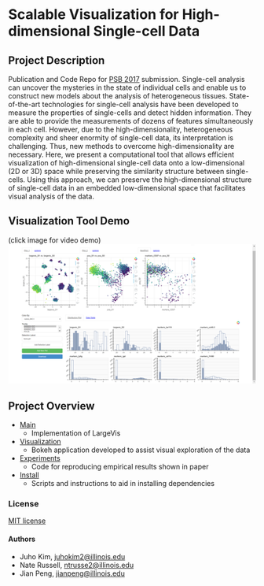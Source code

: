 # Scalable Visualization for High-dimensional Single-cell Data

## Project Description
Publication and Code Repo for [PSB 2017](http://psb.stanford.edu/) submission.
Single-cell analysis can uncover the mysteries in the state of individual cells and enable us to construct new models about the analysis of heterogeneous tissues. State-of-the-art technologies for single-cell analysis have been developed to measure the properties of single-cells and detect hidden information. They are able to provide the measurements of dozens of features simultaneously in each cell. However, due to the high-dimensionality, heterogeneous complexity and sheer enormity of single-cell data, its interpretation is challenging. Thus, new methods to overcome high-dimensionality are necessary. Here, we present a computational tool that allows efficient visualization of high-dimensional single-cell data onto a low-dimensional (2D or 3D) space while preserving the similarity structure between single-cells. Using this approach, we can preserve the high-dimensional structure of single-cell data in an embedded low-dimensional space that facilitates visual analysis of the data.

## Visualization Tool Demo
(click image for video demo)
[![Alt text](Images/screenshot_bokehtool.png)](http://psb.stanford.edu/)

## Project Overview
+ [Main](./Main/) 
    + Implementation of LargeVis
+ [Visualization](./Visualization/)
    + Bokeh application developed to assist visual exploration of the data
+ [Experiments](./Experiments/)
    + Code for reproducing empirical results shown in paper
+ [Install](./Install/)
    + Scripts and instructions to aid in installing dependencies

### License
[MIT license](LICENSE)

#### Authors
+ Juho Kim, juhokim2@illinois.edu 
+ Nate Russell, ntrusse2@illinois.edu 
+ Jian Peng, jianpeng@illinois.edu 
